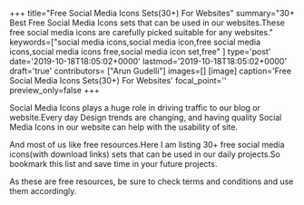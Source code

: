 +++
title="Free Social Media Icons Sets(30+) For Websites"
summary="30+ Best Free Social Media Icons sets that can be used in our websites.These free social media icons are carefully picked suitable for any websites."
keywords=["social media icons,social media icon,free social media icons,social media icons free,social media icon set,free"
]
type='post'
date='2019-10-18T18:05:02+0000'
lastmod='2019-10-18T18:05:02+0000'
draft='true'
contributors= ["Arun Gudelli"]
images=[]
[image]
caption='Free Social Media Icons Sets(30+) For Websites'
focal_point=''
preview_only=false
+++


Social Media Icons&nbsp;plays a huge role in driving traffic to our blog or website.Every day Design trends are changing, and having quality Social Media Icons in our website can help with the usability of site.

And most of us like free resources.Here I am listing 30+ free social media icons(with download links) sets that can be used in our daily projects.So bookmark this list and save time in your future projects.

As these are free resources, be sure to check terms and conditions and use them accordingly.












